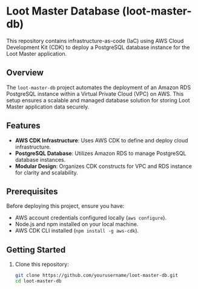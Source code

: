 # Loot Master Database (loot-master-db)

This repository contains infrastructure-as-code (IaC) using AWS Cloud Development Kit (CDK) to deploy a PostgreSQL database instance for the Loot Master application.

## Overview

The `loot-master-db` project automates the deployment of an Amazon RDS PostgreSQL instance within a Virtual Private Cloud (VPC) on AWS. This setup ensures a scalable and managed database solution for storing Loot Master application data securely.

## Features

- **AWS CDK Infrastructure**: Uses AWS CDK to define and deploy cloud infrastructure.
- **PostgreSQL Database**: Utilizes Amazon RDS to manage PostgreSQL database instances.
- **Modular Design**: Organizes CDK constructs for VPC and RDS instance for clarity and scalability.

## Prerequisites

Before deploying this project, ensure you have:

- AWS account credentials configured locally (`aws configure`).
- Node.js and npm installed on your local machine.
- AWS CDK CLI installed (`npm install -g aws-cdk`).

## Getting Started

1. Clone this repository:

   ```bash
   git clone https://github.com/yourusername/loot-master-db.git
   cd loot-master-db
